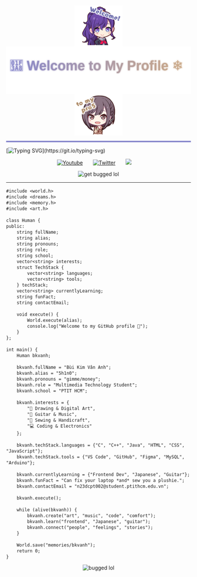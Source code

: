 <p align="center">
  <img src="./Mafuyu.png" width="130" style="vertical-align: middle;"/>
  <img src="./gradienttext.svg" height="130" style="vertical-align: middle;"/>
  <img src="./Ena.png" width="130" style="vertical-align: middle;"/>
</p>



<hr style="height:4px; background-color:#8888CC; border:none;" />

[![Typing SVG](https://readme-typing-svg.herokuapp.com?font=Fira+Code&size=25&pause=1000&color=1314FE&center=true&vCenter=true&width=1000&lines=hello%2C+my+name's+bkvanh.+nice+%E5%85%94+meet+you.)](https://git.io/typing-svg)
<p align="center">
  <a href="https://youtu.be/2Ii7UBMxWVw?si=vIX7ARuOjbyS8I_X"><img width="32px" alt="Youtube" title="Youtube" src="https://i.imgur.com/qiXu7b2.png"/></a>
  &#8287;&#8287;&#8287;&#8287;&#8287;
  <a href="https://x.com/pj_sekai/status/1538129901819158528"><img width="32px" alt="Twitter" title="Twitter" src="https://i.imgur.com/AixJgnm.png"/></a>
  &#8287;&#8287;&#8287;&#8287;&#8287;
  <a href="https://discord.gg/5UXgRt3q" alt="Discord" title="Niigo"><img width="32px" src="https://i.imgur.com/OViZO8J.png"/></a>
  &#8287;&#8287;&#8287;&#8287;&#8287;

</p>
<p align="center">
  <img src="https://media1.tenor.com/m/V8ZEl04Ef_4AAAAC/project-sekai-prsk.gif" alt="get bugged lol" width="300" />
</p>


----------------
```
#include <world.h>
#include <dreams.h>
#include <memory.h>
#include <art.h>

class Human {
public:
    string fullName;
    string alias;
    string pronouns;
    string role;
    string school;
    vector<string> interests;
    struct TechStack {
        vector<string> languages;
        vector<string> tools;
    } techStack;
    vector<string> currentlyLearning;
    string funFact;
    string contactEmail;

    void execute() {
        World.execute(alias);
        console.log("Welcome to my GitHub profile 👾");
    }
};

int main() {
    Human bkvanh;

    bkvanh.fullName = "Bùi Kim Vân Anh";
    bkvanh.alias = "5h1n0";
    bkvanh.pronouns = "gimme/money";
    bkvanh.role = "Multimedia Technology Student";
    bkvanh.school = "PTIT HCM";

    bkvanh.interests = {
        "🎨 Drawing & Digital Art",
        "🎸 Guitar & Music",
        "🧵 Sewing & Handicraft",
        "💻 Coding & Electronics"
    };

    bkvanh.techStack.languages = {"C", "C++", "Java", "HTML", "CSS", "JavaScript"};
    bkvanh.techStack.tools = {"VS Code", "GitHub", "Figma", "MySQL", "Arduino"};

    bkvanh.currentlyLearning = {"Frontend Dev", "Japanese", "Guitar"};
    bkvanh.funFact = "Can fix your laptop *and* sew you a plushie.";
    bkvanh.contactEmail = "n23dcpt002@student.ptithcm.edu.vn";

    bkvanh.execute();

    while (alive(bkvanh)) {
        bkvanh.create("art", "music", "code", "comfort");
        bkvanh.learn("frontend", "Japanese", "guitar");
        bkvanh.connect("people", "feelings", "stories");
    }

    World.save("memories/bkvanh");
    return 0;
}
```

</p>
<p align="center">
  <img src="https://media.tenor.com/p6l-QhyZUogAAAAj/cockroach-dance.gif" alt="bugged lol" width="100" />
</p>

